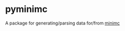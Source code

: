 # pyminimc
A package for generating/parsing data for/from [minimc]

[minimc]: https://github.com/agtumulak/minimc
